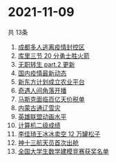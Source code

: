# 2021-11-09
  共 13条

  <!-- BEGIN -->
  <!-- 最后更新时间:Tue Nov 09 2021 06:13:10 GMT+0000 (Coordinated Universal Time) -->
  1. [成都多人逃离疫情封控区](https://www.zhihu.com/search?q=成都环球中心)
1. [库里三节 20 分勇士胜火箭](https://www.zhihu.com/search?q=勇士)
1. [无职转生 part.2 更新](https://www.zhihu.com/search?q=无职转生)
1. [国内疫情最新动态](https://www.zhihu.com/search?q=疫情)
1. [新东方计划成立农业平台](https://www.zhihu.com/search?q=新东方)
1. [奇遇人间角落开播](https://www.zhihu.com/search?q=奇遇人间角落)
1. [马斯克面临百亿天价税单](https://www.zhihu.com/search?q=马斯克)
1. [内蒙古通辽雪灾](https://www.zhihu.com/search?q=通辽雪灾)
1. [英雄联盟动画水平](https://www.zhihu.com/search?q=英雄联盟双城之战)
1. [计算机二级成绩](https://www.zhihu.com/search?q=计算机二级)
1. [李佳琦王冰冰卖空 12 万罐松子](https://www.zhihu.com/search?q=李佳琦王冰冰)
1. [神十三航天员首次出舱](https://www.zhihu.com/search?q=神十三出舱)
1. [全国大学生数学建模竞赛获奖名单](https://www.zhihu.com/search?q=数学建模)
  <!-- END -->
  